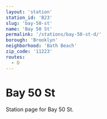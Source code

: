 ```yaml
---
layout: 'station'
station_id: 'B23'
slug: 'bay-50-st'
name: 'Bay 50 St'
permalink: '/stations/bay-50-st-d/'
borough: 'Brooklyn'
neighborhood: 'Bath Beach'
zip_code: '11223'
routes:
  - D
---
```

# Bay 50 St

Station page for Bay 50 St.
